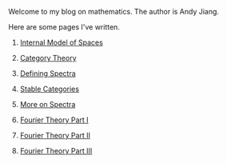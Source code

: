 Welcome to my blog on mathematics. The author is Andy Jiang.

Here are some pages I've written.

1) [Internal Model of Spaces](internal_model_spaces.md)

2) [Category Theory](category_theory.md)

3) [Defining Spectra](defining_spectra.md)

4) [Stable Categories](stable_category.md)

5) [More on Spectra](more_spectra.md)

6) [Fourier Theory Part I](fourier-theory-1.md)

7) [Fourier Theory Part II](fourier-theory-2.md)

8) [Fourier Theory Part III](fourier-theory-3.md)
